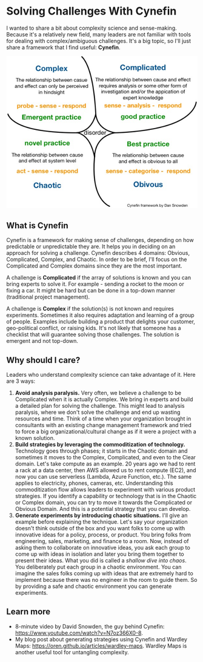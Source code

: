 # Solving Challenges With Cynefin

I wanted to share a bit about complexity science and sense-making. Because it's a relatively new field, many leaders are not familiar with tools for dealing with complex/ambiguous challenges. It's a big topic, so I'll just share a framework that I find useful: **Cynefin**. 

![Cynefin](cynefin.jpg)

## What is Cynefin
Cynefin is a framework for making sense of challenges, depending on how predictable or unpredictable they are. It helps you in deciding on an approach for solving a challenge. Cynefin describes 4 domains: Obvious, Complicated, Complex, and Chaotic. In order to be brief, I'll focus on the Complicated and Complex domains since they are the most important.

A challenge is **Complicated** if the array of solutions is known and you can bring experts to solve it. For example - sending a rocket to the moon or fixing a car. It might be hard but can be done in a top-down manner (traditional project management). 

A challenge is **Complex** if the solution(s) is not known and requires experiments. Sometimes it also requires adaptation and learning of a group of people. Examples include building a product that delights your customer, geo-political conflict, or raising kids. It's not likely that someone has a checklist that will guarantee solving those challenges. The solution is emergent and not top-down.

## Why should I care?
Leaders who understand complexity science can take advantage of it. Here are 3 ways:

1. **Avoid analysis paralysis.** Very often, we believe a challenge to be Complicated when it is actually Complex. We bring in experts and build a detailed plan for solving the challenge. This might lead to analysis paralysis, where we don't solve the challenge and end up wasting resources and time. Think of a time when your organization brought in consultants with an existing change management framework and tried to force a big organizational/cultural change as if it were a project with a known solution.
1. **Build strategies by leveraging the commoditization of technology.** Technology goes through phases; it starts in the Chaotic domain and sometimes it moves to the Complex, Complicated, and even to the Clear domain. Let's take compute as an example. 20 years ago we had to rent a rack at a data center, then AWS allowed us to rent compute (EC2), and now you can use serverless (Lambda, Azure Function, etc.). The same applies to electricity, phones, cameras, etc. Understanding this commoditization flow allows leaders to experiment with various product strategies. If you identify a capability or technology that is in the Chaotic or Complex domain, you can try to move it towards the Complicated or Obvious Domain. And this is a potential strategy that you can develop.
1. **Generate experiments by introducing chaotic situations.** I'll give an example before explaining the technique. Let's say your organization doesn't think outside of the box and you want folks to come up with innovative ideas for a policy, process, or product. You bring folks from engineering, sales, marketing, and finance to a room. Now, instead of asking them to collaborate on innovative ideas, you ask each group to come up with ideas in isolation and later you bring them together to present their ideas. What you did is called a *shallow dive into chaos*. You deliberately put each group in a chaotic environment. You can imagine the sales folks coming up with ideas that are extremely hard to implement because there was no engineer in the room to guide them. So by providing a safe and chaotic environment you can generate experiments.

## Learn more
* 8-minute video by David Snowden, the guy behind Cynefin: https://www.youtube.com/watch?v=N7oz366X0-8.
* My blog post about generating strategies using Cynefin and Wardley Maps: https://oren.github.io/articles/wardley-maps. Wardley Maps is another useful tool for untangling complexity.
